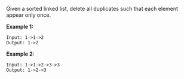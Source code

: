 Given a sorted linked list, delete all duplicates such that each element appear only once.

**Example 1:**
```
Input: 1->1->2
Output: 1->2
```

**Example 2:**
```
Input: 1->1->2->3->3
Output: 1->2->3
```